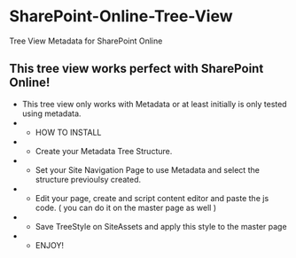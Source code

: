 # SharePoint-Online-Tree-View
Tree View Metadata for SharePoint Online

This tree view works perfect with SharePoint Online!
------------------------------------------------------------
- This tree view only works with Metadata or at least initially is only tested using metadata.
- * HOW TO INSTALL 
- * Create your Metadata Tree Structure.
- * Set your Site Navigation Page to use Metadata and select the structure previoulsy created.
- * Edit your page, create and script content editor and paste the js code. ( you can do it on the master page as well )
- * Save TreeStyle on SiteAssets and apply this style to the master page
- * ENJOY!

